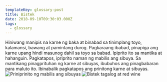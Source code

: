 ```yaml
---
templateKey: glossary-post
title: Bistek
date: 2018-09-10T09:30:03.000Z
tags:
  - glossary
---
```


Hiniwang manipis na karne ng baka at binabad sa tinimplang toyo, kalamansi, bawang at pamintang durog. Pagkaraang ibabad, pinapiga ang karne upang hindi masunog dahil sa toyo sa babad. Ipiprito ito sa mantika at hahanguin. Pagkatapos, ipriprito naman ng mabilis ang sibuya. Sa mantikang pinagprituhan ng karne at sibuyas, ibubuhos ang pinagbabaran para maluto ito. Ibinabalik pagkatapos ang prinitong karne at sibuyas.
![Priniprinito ng mabilis ang sibuyas](/bistek-onion-rings.jpg)
![Bistek tagalog at red wine](/ulam-bistek-tagalog.jpg)
